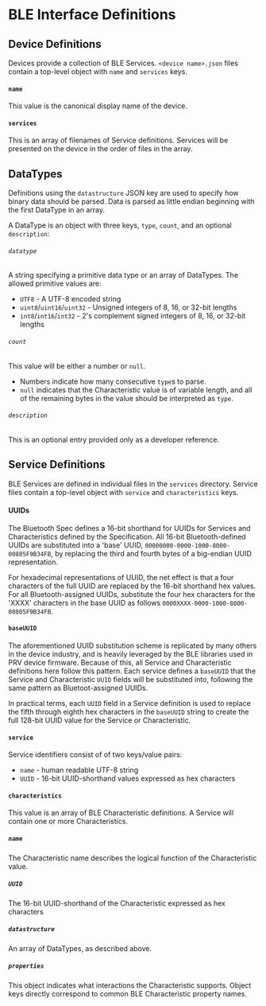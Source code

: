 # BLE Interface Definitions

## Device Definitions
Devices provide a collection of BLE Services.
`<device name>.json` files contain a top-level object with `name` and `services` keys.

#### `name`
This value is the canonical display name of the device.

#### `services`
This is an array of filenames of Service definitions.
Services will be presented on the device in the order of files in the array.

## DataTypes
Definitions using the `datastructure` JSON key are used to specify how binary data should be parsed.
Data is parsed as little endian beginning with the first DataType in an array.

A DataType is an object with three keys, `type`, `count`, and an optional `description`:

###### `datatype`
A string specifying a primitive data type or an array of DataTypes.
The allowed primitive values are:
* `UTF8` - A UTF-8 encoded string
* `uint8`/`uint16`/`uint32` - Unsigned integers of 8, 16, or 32-bit lengths
* `int8`/`int16`/`int32` - 2's complement signed integers of 8, 16, or 32-bit lengths

###### `count`
This value will be either a number or `null`.
* Numbers indicate how many consecutive `type`s to parse.
* `null` indicates that the Characteristic value is of variable length,
  and all of the remaining bytes in the value should be interpreted as `type`.

###### `description`
This is an optional entry provided only as a developer reference.

## Service Definitions
BLE Services are defined in individual files in the `services` directory.
Service files contain a top-level object with `service` and `characteristics` keys.

#### UUIDs
The Bluetooth Spec defines a 16-bit shorthand for UUIDs for Services and Characteristics
defined by the Specification.
All 16-bit Bluetooth-defined UUIDs are substituted into a 'base' UUID,
`00000000-0000-1000-8000-00805F9B34FB`, by replacing the third and fourth bytes of
a big-endian UUID representation.

For hexadecimal representations of UUID, the net effect is that a four characters of the full
UUID are replaced by the 16-bit shorthand hex values. For all Bluetooth-assigned UUIDs,
substitute the four hex characters for the 'XXXX' characters in the base UUID as follows
`0000XXXX-0000-1000-8000-00805F9B34FB`.

#### `baseUUID`
The aforementioned UUID substitution scheme is replicated by many others in the device industry,
and is heavily leveraged by the BLE libraries used in PRV device firmware. 
Because of this, all Service and Characteristic definitions here follow this pattern.
Each service defines a `baseUUID` that the Service and Characteristic `UUID` fields will
be substituted into, following the same pattern as Bluetoot-assigned UUIDs.

In practical terms, each `UUID` field in a Service definition is used to replace the
fifth through eighth hex characters in the `baseUUID` string to create the full
128-bit UUID value for the Service or Characteristic. 

#### `service`
Service identifiers consist of of two keys/value pairs:
* `name` - human readable UTF-8 string
* `UUID` - 16-bit UUID-shorthand values expressed as hex characters

#### `characteristics`
This value is an array of BLE Characteristic definitions.
A Service will contain one or more Characteristics.

##### `name`
The Characteristic name describes the logical function of the Characteristic value.

##### `UUID`
The 16-bit UUID-shorthand of the Characteristic expressed as hex characters

##### `datastructure`
An array of DataTypes, as described above.

##### `properties`
This object indicates what interactions the Characteristic supports.
Object keys directly correspond to common BLE Characteristic property names.
